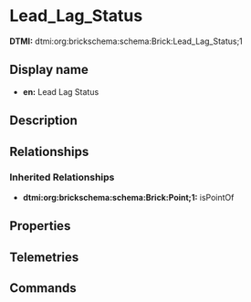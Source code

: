 # Lead_Lag_Status
**DTMI:** dtmi:org:brickschema:schema:Brick:Lead_Lag_Status;1
## Display name
- **en:** Lead Lag Status
## Description
## Relationships
### Inherited Relationships
* **dtmi:org:brickschema:schema:Brick:Point;1:** isPointOf
## Properties
## Telemetries
## Commands
